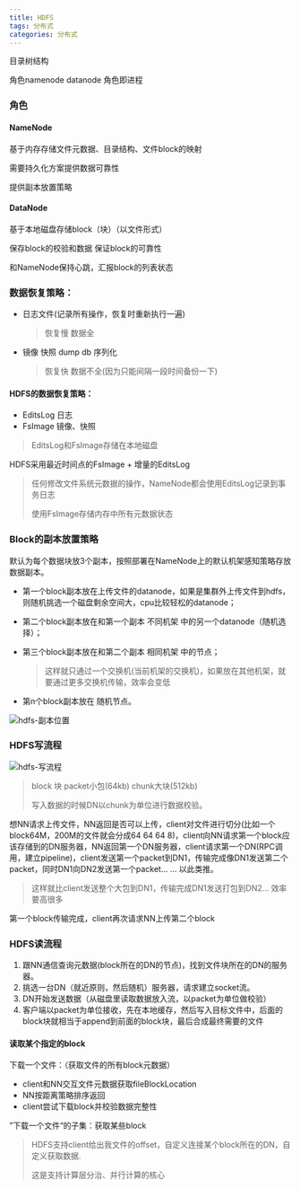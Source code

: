 ```yaml
---
title: HDFS
tags: 分布式
categories: 分布式
---
```




目录树结构

角色namenode datanode 角色即进程

### 角色

#### NameNode

基于内存存储文件元数据、目录结构、文件block的映射

需要持久化方案提供数据可靠性

提供副本放置策略

#### DataNode

基于本地磁盘存储block（块）（以文件形式）

保存block的校验和数据 保证block的可靠性

和NameNode保持心跳，汇报block的列表状态



### 数据恢复策略：

- 日志文件(记录所有操作，恢复时重新执行一遍)

  > 恢复慢 数据全

- 镜像 快照 dump db 序列化

  > 恢复快 数据不全(因为只能间隔一段时间备份一下)

#### HDFS的数据恢复策略：

- EditsLog  日志
- FsImage  镜像、快照

> EditsLog和FsImage存储在本地磁盘

HDFS采用最近时间点的FsImage + 增量的EditsLog

> 任何修改文件系统元数据的操作，NameNode都会使用EditsLog记录到事务日志
>
> 使用FsImage存储内存中所有元数据状态



### Block的副本放置策略

默认为每个数据块放3个副本，按照部署在NameNode上的默认机架感知策略存放数据副本。

- 第一个block副本放在上传文件的datanode，如果是集群外上传文件到hdfs，则随机挑选一个磁盘剩余空间大，cpu比较轻松的datanode；

- 第二个block副本放在和第一个副本 不同机架 中的另一个datanode（随机选择）；

- 第三个block副本放在和第二个副本 相同机架 中的节点；

  > 这样就只通过一个交换机(当前机架的交换机)，如果放在其他机架，就要通过更多交换机传输，效率会变低

- 第n个block副本放在 随机节点。

![hdfs-副本位置](images\hdfs-副本位置.pngx)



### HDFS写流程

![hdfs-写流程](images\hdfs-写流程.pngx)

> block 块  packet小包(64kb)  chunk大块(512kb)
>
> 写入数据的时候DN以chunk为单位进行数据校验。

想NN请求上传文件，NN返回是否可以上传，client对文件进行切分(比如一个block64M，200M的文件就会分成64 64 64 8)，client向NN请求第一个block应该存储到的DN服务器，NN返回第一个DN服务器，client请求第一个DN(RPC调用，建立pipeline)，client发送第一个packet到DN1，传输完成像DN1发送第二个packet，同时DN1向DN2发送第一个packet... ...  以此类推。

>  这样就比client发送整个大包到DN1，传输完成DN1发送打包到DN2... 效率要高很多

第一个block传输完成，client再次请求NN上传第二个block



### HDFS读流程

1. 跟NN通信查询元数据(block所在的DN的节点)，找到文件块所在的DN的服务器。
2. 挑选一台DN（就近原则，然后随机）服务器，请求建立socket流。
3. DN开始发送数据（从磁盘里读取数据放入流，以packet为单位做校验）
4. 客户端以packet为单位接收，先在本地缓存，然后写入目标文件中，后面的block块就相当于append到前面的block块，最后合成最终需要的文件

#### 读取某个指定的block

下载一个文件：（获取文件的所有block元数据）

- client和NN交互文件元数据获取fileBlockLocation
- NN按距离策略排序返回
- client尝试下载block并校验数据完整性

”下载一个文件“的子集：获取某些block

>  HDFS支持client给出我文件的offset，自定义连接某个block所在的DN，自定义获取数据.
>
> 这是支持计算层分治、并行计算的核心

